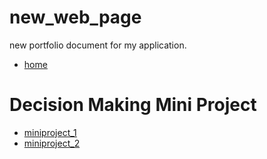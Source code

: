 # new_web_page
new portfolio document for my application.  
- [home](https://pruthvi-sanghavi.github.io/)

# Decision Making Mini Project
- [miniproject_1](https://pruthvi-sanghavi.github.io/miniproject1.html)
- [miniproject_2](https://pruthvi-sanghavi.github.io/miniproject2.html)

